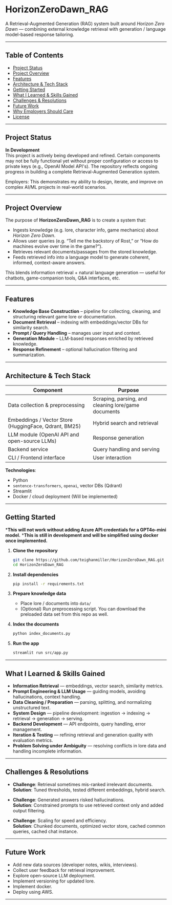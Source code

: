 # HorizonZeroDawn_RAG

A Retrieval-Augmented Generation (RAG) system built around *Horizon Zero Dawn* — combining external knowledge retrieval with generation / language model-based response tailoring.  

---

## Table of Contents

- [Project Status](#project-status)  
- [Project Overview](#project-overview)  
- [Features](#features)  
- [Architecture & Tech Stack](#architecture--tech-stack)  
- [Getting Started](#getting-started)   
- [What I Learned & Skills Gained](#what-i-learned--skills-gained)  
- [Challenges & Resolutions](#challenges--resolutions)  
- [Future Work](#future-work)  
- [Why Employers Should Care](#why-employers-should-care)  
- [License](#license)  

---

## Project Status

**In Development**  
This project is actively being developed and refined. Certain components may not be fully functional yet without proper configuration or access to private keys (e.g., OpenAI Model API's). The repository reflects ongoing progress in building a complete Retrieval-Augmented Generation system.  

Employers: This demonstrates my ability to design, iterate, and improve on complex AI/ML projects in real-world scenarios.

---

## Project Overview

The purpose of **HorizonZeroDawn_RAG** is to create a system that:

- Ingests knowledge (e.g. lore, character info, game mechanics) about *Horizon Zero Dawn*.  
- Allows user queries (e.g. “Tell me the backstory of Rost,” or “How do machines evolve over time in the game?”).  
- Retrieves relevant documents/passages from the stored knowledge.  
- Feeds retrieved info into a language model to generate coherent, informed, context-aware answers.  

This blends information retrieval + natural language generation — useful for chatbots, game-companion tools, Q&A interfaces, etc.

---

## Features

- **Knowledge Base Construction** – pipeline for collecting, cleaning, and structuring relevant game lore or documentation.  
- **Document Retrieval** – indexing with embeddings/vector DBs for similarity search.  
- **Prompt / Query Handling** – manages user input and context.  
- **Generation Module** – LLM-based responses enriched by retrieved knowledge.  
- **Response Refinement** – optional hallucination filtering and summarization.  

---

## Architecture & Tech Stack

| Component | Purpose |
|---|---|
| Data collection & preprocessing | Scraping, parsing, and cleaning lore/game documents |
| Embeddings / Vector Store (HuggingFace, Qdrant, BM25) |Hybrid search and retrieval |
| LLM module (OpenAI API and open-source LLMs) | Response generation |
| Backend service | Query handling and serving |
| CLI / Frontend interface | User interaction |

**Technologies**:  
- Python  
- `sentence-transformers`, `openai`, vector DBs (Qdrant)  
- Streamlit
- Docker / cloud deployment (Will be implemented)  

---

## Getting Started
***This will not work without adding Azure API credentials for a GPT4o-mini model.**
***This is still in development and will be simplified using docker once implemented.**

1. **Clone the repository**  
   ```bash
   git clone https://github.com/teighanmiller/HorizonZeroDawn_RAG.git
   cd HorizonZeroDawn_RAG
   ```

2. **Install dependencies**  
   ```bash
   pip install -r requirements.txt
   ```

3. **Prepare knowledge data**  
   - Place lore / documents into `data/`  
   - (Optional) Run preprocessing script. You can download the preloaded data set from this repo as well.

4. **Index the documents**  
   ```bash
   python index_documents.py
   ```

5. **Run the app**  
   ```bash
   streamlit run src/app.py  
   ```

---

## What I Learned & Skills Gained

- **Information Retrieval** — embeddings, vector search, similarity metrics.  
- **Prompt Engineering & LLM Usage** — guiding models, avoiding hallucinations, context handling.  
- **Data Cleaning / Preparation** — parsing, splitting, and normalizing unstructured text.  
- **System Design** — pipeline development: ingestion → indexing → retrieval → generation → serving.  
- **Backend Development** — API endpoints, query handling, error management.  
- **Iteration & Testing** — refining retrieval and generation quality with evaluation metrics.  
- **Problem Solving under Ambiguity** — resolving conflicts in lore data and handling incomplete information.  

---

## Challenges & Resolutions

- **Challenge**: Retrieval sometimes mis-ranked irrelevant documents.  
  **Solution**: Tuned thresholds, tested different embeddings, hybrid search.  

- **Challenge**: Generated answers risked hallucinations.  
  **Solution**: Constrained prompts to use retrieved context only and added output filtering.  

- **Challenge**: Scaling for speed and efficiency.  
  **Solution**: Chunked documents, optimized vector store, cached common queries, cached chat instance.  

---

## Future Work

- Add new data sources (developer notes, wikis, interviews).  
- Collect user feedback for retrieval improvement.  
- Explore open-source LLM deployment.  
- Implement versioning for updated lore.
- Implement docker.
- Deploy using AWS.  

---

